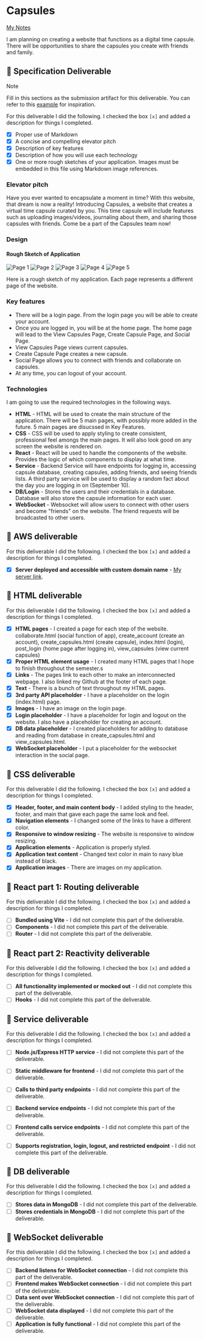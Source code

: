 # Capsules

[My Notes](notes.md)

I am planning on creating a website that functions as a digital time capsule. There will be opportunities to share the capsules you create with friends and family.

## 🚀 Specification Deliverable

> [!NOTE]
>  Fill in this sections as the submission artifact for this deliverable. You can refer to this [example](https://github.com/webprogramming260/startup-example/blob/main/README.md) for inspiration.

For this deliverable I did the following. I checked the box `[x]` and added a description for things I completed.

- [x] Proper use of Markdown
- [x] A concise and compelling elevator pitch
- [x] Description of key features
- [x] Description of how you will use each technology
- [x] One or more rough sketches of your application. Images must be embedded in this file using Markdown image references.

### Elevator pitch

Have you ever wanted to encapsulate a moment in time? With this website, that dream is now a reality! Introducing Capsules, a website that creates a virtual time capsule curated by you. This time capsule will include features such as uploading images/videos, journaling about them, and sharing those capsules with friends. Come be a part of the Capsules team now!

### Design

#### Rough Sketch of Application

![Page 1](public/specification_images/page_1.jpg)
![Page 2](public/specification_images/page_2.jpg)
![Page 3](public/specification_images/page_3.jpg)
![Page 4](public/specification_images/page_4.jpg)
![Page 5](public/specification_images/page_5.jpg)

Here is a rough sketch of my application. Each page represents a different page of the website.

### Key features

- There will be a login page. From the login page you will be able to create your account.
- Once you are logged in, you will be at the home page. The home page will lead to the View Capsules Page, Create Capsule Page, and Social Page.
- View Capsules Page views current capsules.
- Create Capsule Page creates a new capsule.
- Social Page allows you to connect with friends and collaborate on capsules.
- At any time, you can logout of your account.


### Technologies

I am going to use the required technologies in the following ways.

- **HTML** - HTML will be used to create the main structure of the application. There will be 5 main pages, with possibly more added in the future. 5 main pages are disucssed in Key Features. 
- **CSS** - CSS will be used to apply styling to create consistent, professional feel amongs the main pages. It will also look good on any screen the website is rendered on.
- **React** - React will be used to handle the components of the website. Provides the logic of which components to display at what time.
- **Service** - Backend Service will have endpoints for logging in, accessing capsule database, creating capsules, adding friends, and seeing friends lists. A third party service will be used to display a random fact about the day you are logging in on (September 10).
- **DB/Login** - Stores the users and their credentials in a database. Database will also store the capsule information for each user.
- **WebSocket** - Websocket will allow users to connect with other users and become "friends" on the website. The friend requests will be broadcasted to other users.

## 🚀 AWS deliverable

For this deliverable I did the following. I checked the box `[x]` and added a description for things I completed.

- [x] **Server deployed and accessible with custom domain name** - [My server link](https://yourdomainnamehere.click).

## 🚀 HTML deliverable

For this deliverable I did the following. I checked the box `[x]` and added a description for things I completed.

- [x] **HTML pages** - I created a page for each step of the website. collaborate.html (social function of app), create_account (create an account), create_capsules.html (create capsule), index.html (login), post_login (home page after logging in), view_capsules (view current capsules)
- [x] **Proper HTML element usage** - I created many HTML pages that I hope to finish throughout the semester.s
- [x] **Links** - The pages link to each other to make an interconnected webpage. I also linked my Github at the footer of each page.
- [x] **Text** - There is a bunch of text throughout my HTML pages.
- [x] **3rd party API placeholder** - I have a placeholder on the login (index.html) page.
- [x] **Images** - I have an image on the login page.
- [x] **Login placeholder** - I have a placeholder for login and logout on the website. I also have a placeholder for creating an account.
- [x] **DB data placeholder** - I created placeholders for adding to database and reading from database in create_capsules.html and view_capsules.html.
- [x]  **WebSocket placeholder** - I put a placeholder for the websocket interaction in the social page.

## 🚀 CSS deliverable

For this deliverable I did the following. I checked the box `[x]` and added a description for things I completed.

- [x]  **Header, footer, and main content body** - I added styling to the header, footer, and main that gave each page the same look and feel.
- [x]  **Navigation elements** - I changed some of the links to have a different color.
- [x]  **Responsive to window resizing** - The website is responsive to window resizing.
- [x]  **Application elements** - Application is properly styled.
- [x] **Application text content** - Changed text color in main to navy blue instead of black.
- [x]  **Application images** - There are images on my application.

## 🚀 React part 1: Routing deliverable

For this deliverable I did the following. I checked the box `[x]` and added a description for things I completed.

- [ ] **Bundled using Vite** - I did not complete this part of the deliverable.
- [ ] **Components** - I did not complete this part of the deliverable.
- [ ] **Router** - I did not complete this part of the deliverable.

## 🚀 React part 2: Reactivity deliverable

For this deliverable I did the following. I checked the box `[x]` and added a description for things I completed.

- [ ] **All functionality implemented or mocked out** - I did not complete this part of the deliverable.
- [ ] **Hooks** - I did not complete this part of the deliverable.

## 🚀 Service deliverable

For this deliverable I did the following. I checked the box `[x]` and added a description for things I completed.

- [ ] **Node.js/Express HTTP service** - I did not complete this part of the deliverable.
- [ ] **Static middleware for frontend** - I did not complete this part of the deliverable.
- [ ] **Calls to third party endpoints** - I did not complete this part of the deliverable.
- [ ] **Backend service endpoints** - I did not complete this part of the deliverable.
- [ ] **Frontend calls service endpoints** - I did not complete this part of the deliverable.
- [ ] **Supports registration, login, logout, and restricted endpoint** - I did not complete this part of the deliverable.


## 🚀 DB deliverable

For this deliverable I did the following. I checked the box `[x]` and added a description for things I completed.

- [ ] **Stores data in MongoDB** - I did not complete this part of the deliverable.
- [ ] **Stores credentials in MongoDB** - I did not complete this part of the deliverable.

## 🚀 WebSocket deliverable

For this deliverable I did the following. I checked the box `[x]` and added a description for things I completed.

- [ ] **Backend listens for WebSocket connection** - I did not complete this part of the deliverable.
- [ ] **Frontend makes WebSocket connection** - I did not complete this part of the deliverable.
- [ ] **Data sent over WebSocket connection** - I did not complete this part of the deliverable.
- [ ] **WebSocket data displayed** - I did not complete this part of the deliverable.
- [ ] **Application is fully functional** - I did not complete this part of the deliverable.

